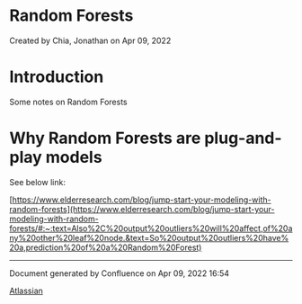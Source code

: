 Random Forests
=======================================

Created by Chia, Jonathan on Apr 09, 2022

# Introduction

Some notes on Random Forests

# Why Random Forests are plug-and-play models

See below link:

[https://www.elderresearch.com/blog/jump-start-your-modeling-with-random-forests](https://www.elderresearch.com/blog/jump-start-your-modeling-with-random-forests/#:~:text=Also%2C%20output%20outliers%20will%20affect,of%20any%20other%20leaf%20node.&text=So%20output%20outliers%20have%20a,prediction%20of%20a%20Random%20Forest)

---
Document generated by Confluence on Apr 09, 2022 16:54

[Atlassian](http://www.atlassian.com/)
